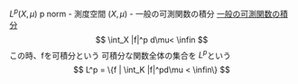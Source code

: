 $L^p (X, \mu)$ p norm
        - 測度空間 $(X, \mu)$
        - 一般の可測関数の積分
            [一般の可測関数の積分](https://www.notion.so/216ec42dd04b81a88464f953c487d5b6?pvs=21) 
        $$
        \int_X |f|^p d\mu< \infin
        $$
        この時、fを可積分という
        可積分な関数全体の集合を $L^p$という
        $$
        L^p = \{f | \int_K |f|^pd\mu < \infin\}
        $$